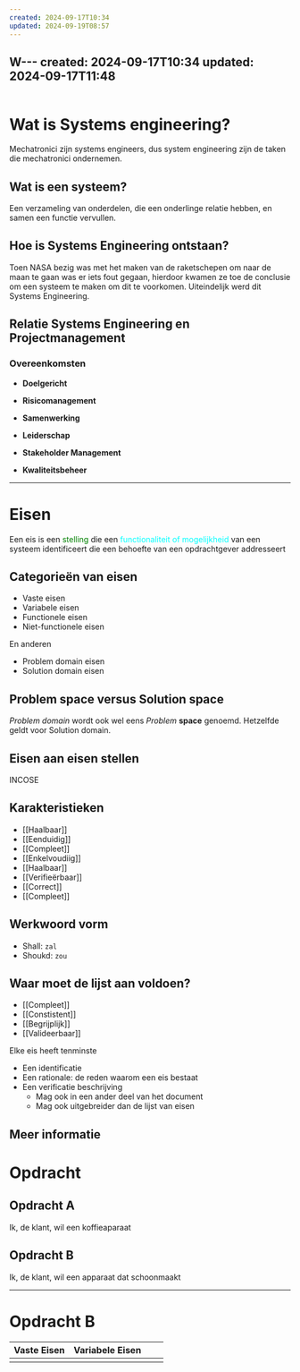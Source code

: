 ```yaml
---
created: 2024-09-17T10:34
updated: 2024-09-19T08:57
---
```

W---
created: 2024-09-17T10:34
updated: 2024-09-17T11:48
---
```toc
```


# Wat is Systems engineering?
Mechatronici zijn systems engineers, dus system engineering zijn de taken die mechatronici ondernemen.

## Wat is een systeem?
Een verzameling van onderdelen, die een onderlinge relatie hebben, en samen een functie vervullen. 

## Hoe is Systems Engineering ontstaan?
Toen NASA bezig was met het maken van  de raketschepen om naar de maan te gaan was er iets fout gegaan, hierdoor kwamen ze toe de conclusie om een systeem te maken om dit te voorkomen. Uiteindelijk werd dit Systems Engineering.

## Relatie Systems Engineering  en Projectmanagement
### Overeenkomsten
- **Doelgericht**
- **Risicomanagement**
- **Samenwerking**
- **Leiderschap**

- **Stakeholder Management**
- **Kwaliteitsbeheer**

---

# Eisen
Een eis is een <span  style="color:green">stelling</span> die een <span style="color:cyan">functionaliteit of mogelijkheid</span> van een systeem identificeert die een behoefte van een opdrachtgever addresseert

## Categorieën van eisen 
- Vaste eisen 
- Variabele eisen 
- Functionele eisen 
- Niet-functionele eisen

En anderen

- Problem domain eisen 
- Solution domain eisen

## Problem space versus Solution space 
*Problem domain* wordt ook wel eens *Problem* **space** genoemd.
Hetzelfde geldt voor Solution domain.

## Eisen aan eisen stellen
INCOSE

## Karakteristieken
- [[Haalbaar]]
- [[Eenduidig]]
- [[Compleet]]
- [[Enkelvoudiig]]
- [[Haalbaar]]
- [[Verifieërbaar]]
- [[Correct]]
- [[Compleet]]

## Werkwoord vorm
- Shall: `zal`
- Shoukd: `zou`

## Waar moet de lijst aan voldoen?
- [[Compleet]] 
- [[Constistent]]
- [[Begrijplijk]]
- [[Valideerbaar]]

Elke eis heeft tenminste
- Een identificatie
- Een rationale: de reden waarom een eis bestaat
- Een verificatie beschrijving
	- Mag ook in een ander deel van het document
	- Mag ook uitgebreider dan de lijst van eisen

## Meer informatie


# Opdracht
## Opdracht A
Ik, de klant, wil een koffieaparaat

## Opdracht B
Ik, de klant, wil een apparaat dat schoonmaakt

---

# Opdracht B

| Vaste Eisen | Variabele Eisen |     |     |
| ----------- | --------------- | --- | --- |
|             |                 |     |     |
